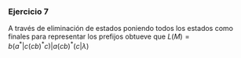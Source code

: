 ### Ejercicio 7

A través de eliminación de estados poniendo todos los estados como finales para representar los prefijos obtueve que $L(M) = b(a^*|c(cb)^*c)|a(cb)^*(c|\lambda)$
